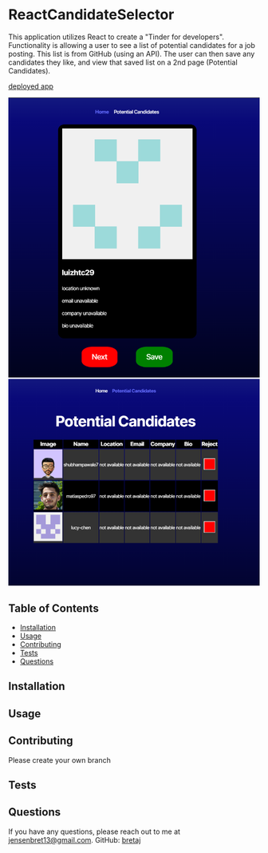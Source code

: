 # ReactCandidateSelector

This application utilizes React to create a "Tinder for developers". Functionality is allowing a user to see a list of potential candidates for a job posting. This list is from GitHub (using an API). The user can then save any candidates they like, and view that saved list on a 2nd page (Potential Candidates). 

[deployed app](https://reactcandidateselector-1.onrender.com)

![screenshot of app](candidatescreenshot.png)
![other screenshot of app](ReactCandidateScreenshot%202.png)

## Table of Contents
- [Installation](#installation)
- [Usage](#usage)
- [Contributing](#contributing)
- [Tests](#tests)
- [Questions](#questions)

## Installation

## Usage

## Contributing
Please create your own branch

## Tests

## Questions

If you have any questions, please reach out to me at 
[jensenbret13@gmail.com](mailto:jensenbret13@gmail.com).
GitHub: [bretaj](https://github.com/bretaj)

